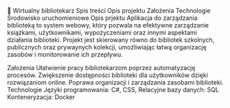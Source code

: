 📖 Wirtualny bibliotekarz
Spis treści
Opis projektu
Założenia
Technologie
Środowisko uruchomieniowe
Opis prjektu
Aplikacja do zarządzania biblioteką to system webowy, który pozwala na efektywne zarządzanie książkami, użytkownikami, wypożyczeniami oraz innymi aspektami działania biblioteki. Projekt jest skierowany równo do bibliotek szkolnych, publicznych oraz prywaynych kolekcji, umożliwiając łatwą organizację zasobów i monitorowanie ich przepływu.

Założenia
Ułatwienie pracy bibliotekarzom poprzez automatyzację procesów.
Zwiększenie dostępności biblioteki dla użytkowników dzięki rozwiązaniom online.
Poprawa organizacji i zarządzania zasobami biblioteki.
Technologie
Języki programowania: C#, CSS,
Relacyjne bazy danych: SQL
Konteneryzacja: Docker
